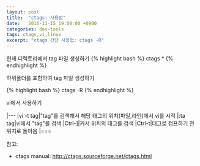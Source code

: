 ```yaml
---
layout: post
title:  "ctags: 사용법"
date:   2016-11-15 19:00:00 +0900
categories: dev-tools
tags: ctags,vi,linux
excerpt: "ctags 간단 사용법: ctags -R"
---
```

현재 디렉토리에서 tag 파일 생성하기
{% highlight bash %}
ctags *
{% endhighlight %}

하위폴더를 포함하여 tag 파일 생성하기

{% highlight bash %}
ctags -R
{% endhighlight %}

vi에서 사용하기

|---
|vi -t tag|"tag"를 검색해서 해당 태그의 위치(파일,라인)에서 vi를 시작
|:ta tag|vi에서 "tag"를 검색
|Ctrl-]|커서 위치의 태그를 검색
|Ctrl-t|태그로 점프하기 전 위치로 돌아옴
|===

참고:
- ctags manual: <http://ctags.sourceforge.net/ctags.html>


